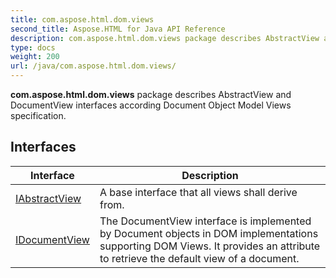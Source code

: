 ```yaml
---
title: com.aspose.html.dom.views
second_title: Aspose.HTML for Java API Reference
description: com.aspose.html.dom.views package describes AbstractView and DocumentView interfaces according Document Object Model Views specification
type: docs
weight: 200
url: /java/com.aspose.html.dom.views/
---
```

**com.aspose.html.dom.views** package describes AbstractView and DocumentView interfaces according Document Object Model Views specification.

## Interfaces

| Interface | Description |
| --- | --- |
| [IAbstractView](./iabstractview/) | A base interface that all views shall derive from. |
| [IDocumentView](./idocumentview/) | The DocumentView interface is implemented by Document objects in DOM implementations supporting DOM Views. It provides an attribute to retrieve the default view of a document. |
